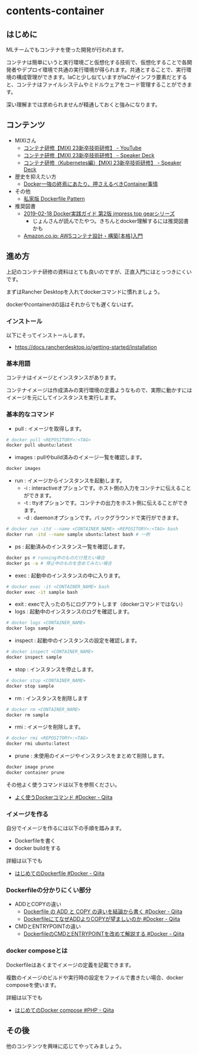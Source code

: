 # contents-container

## はじめに

MLチームでもコンテナを使った開発が行われます。

コンテナは簡単にいうと実行環境ごと仮想化する技術で、仮想化することで各開発者やデプロイ環境で共通の実行環境が得られます。共通とすることで、実行環境の構成管理ができます。IaCと少し似ていますがIaCがインフラ要素だとすると、コンテナはファイルシステムやミドルウェアをコード管理することができます。

深い理解までは求められませんが精通しておくと強みになります。

## コンテンツ

- MIXIさん
    - [コンテナ研修【MIXI 23新卒技術研修】 - YouTube](https://www.youtube.com/watch?v=Dk0isJQ6a80)
    - [コンテナ研修【MIXI 23新卒技術研修】 - Speaker Deck](https://speakerdeck.com/mixi_engineers/2023-container-training-number-01)
    - [コンテナ研修（Kubernetes編）【MIXI 23新卒技術研修】 - Speaker Deck](https://speakerdeck.com/mixi_engineers/2023-container-training-number-02-kubernetes)
- 歴史を抑えたい方
    - [Docker一強の終焉にあたり、押さえるべきContainer事情](https://zenn.dev/ttnt_1013/articles/f36e251a0cd24e)
- その他
    - [私家版 Dockerfile Pattern](https://gist.github.com/udzura/1515e20d9d2f0bbf187f)
- 推奨図書
    - [2019-02-18 Docker実践ガイド 第2版 impress top gearシリーズ](https://www.amazon.co.jp/gp/product/B07NDT526Q)
        - じょんさんが読んでたやつ。きちんとdocker理解するには推奨図書かも
    - [Amazon.co.jp: AWSコンテナ設計・構築[本格]入門](https://www.amazon.co.jp/dp/4815607656)

## 進め方

上記のコンテナ研修の資料はとても良いのですが、正直入門にはとっつきにくいです。

まずはRancher Desktopを入れてdockerコマンドに慣れましょう。

dockerやcontainerdの話はそれからでも遅くないはず。

### インストール

以下にそってインストールします。

- https://docs.rancherdesktop.io/getting-started/installation

### 基本用語

コンテナはイメージとインスタンスがあります。

コンテナイメージは作成済みの実行環境の定義ようなもので、実際に動かすにはイメージを元にしてインスタンスを実行します。

### 基本的なコマンド

- pull : イメージを取得します。

```bash
# docker pull <REPOSITORY>:<TAG>
docker pull ubuntu:latest
```

- images : pullやbuild済みのイメージ一覧を確認します。

```bash
docker images
```

- run : イメージからインスタンスを起動します。
    - -i : interactiveオプションです。ホスト側の入力をコンテナに伝えることができます。
    - -t : ttyオプションです。コンテナの出力をホスト側に伝えることができます。
    - -d : daemonオプションです。バックグラウンドで実行ができます。

```bash
# docker run -itd --name <CONTAINER_NAME> <REPOSITORY>:<TAG> bash
docker run -itd --name sample ubuntu:latest bash # 一例
```

- ps : 起動済みのインスタンス一覧を確認します。

```bash
docker ps # running中のものだけ見たい場合
docker ps -a # 停止中のものを含めてみたい場合
```

- exec : 起動中のインスタンスの中に入ります。

```bash
# docker exec -it <CONTAINER_NAME> bash
docker exec -it sample bash
```

- exit : execで入ったのちにログアウトします（dockerコマンドではない）
- logs : 起動中のインスタンスのログを確認します。

```bash
# docker logs <CONTAINER_NAME>
docker logs sample
```

- inspect : 起動中のインスタンスの設定を確認します。

```bash
# docker inspect <CONTAINER_NAME>
docker inspect sample
```

- stop : インスタンスを停止します。

```bash
# docker stop <CONTAINER_NAME>
docker stop sample
```

- rm : インスタンスを削除します

```bash
# docker rm <CONTAINER_NAME>
docker rm sample
```

- rmi : イメージを削除します。

```bash
# docker rmi <REPOSITORY>:<TAG>
docker rmi ubuntu:latest
```

- prune : 未使用のイメージやインスタンスをまとめて削除します。

```bash
docker image prune
docker container prune
```

その他よく使うコマンドは以下を参照ください。

- [よく使うDockerコマンド #Docker - Qiita](https://qiita.com/noralife/items/18301143c20cc5172c56)

### イメージを作る

自分でイメージを作るには以下の手順を踏みます。

- Dockerfileを書く
- docker buildをする

詳細は以下でも

- [はじめてのDockerfile #Docker - Qiita](https://qiita.com/suzu12/items/c4bc47c0df6ec9b9290b)

### Dockerfileの分かりにくい部分

- ADDとCOPYの違い
    - [Dockerfile の ADD と COPY の違いを結論から書く #Docker - Qiita](https://qiita.com/YumaInaura/items/1647e509f83462a37494)
    - [DockerfileにてなぜADDよりCOPYが望ましいのか #Docker - Qiita](https://qiita.com/momotaro98/items/bf34eef176cc2bdb6892)
- CMDとENTRYPOINTの違い
    - [DockerfileのCMDとENTRYPOINTを改めて解説する #Docker - Qiita](https://qiita.com/uehaj/items/e6dd013e28593c26372d)

### docker composeとは

Dockerfileはあくまでイメージの定義を記載できます。

複数のイメージのビルドや実行時の設定をファイルで書きたい場合、docker composeを使います。

詳細は以下でも

- [はじめてのDocker compose #PHP - Qiita](https://qiita.com/suzu12/items/4ec2cc8c1a7c23aa112b)

## その後

他のコンテンツを興味に応じてやってみましょう。